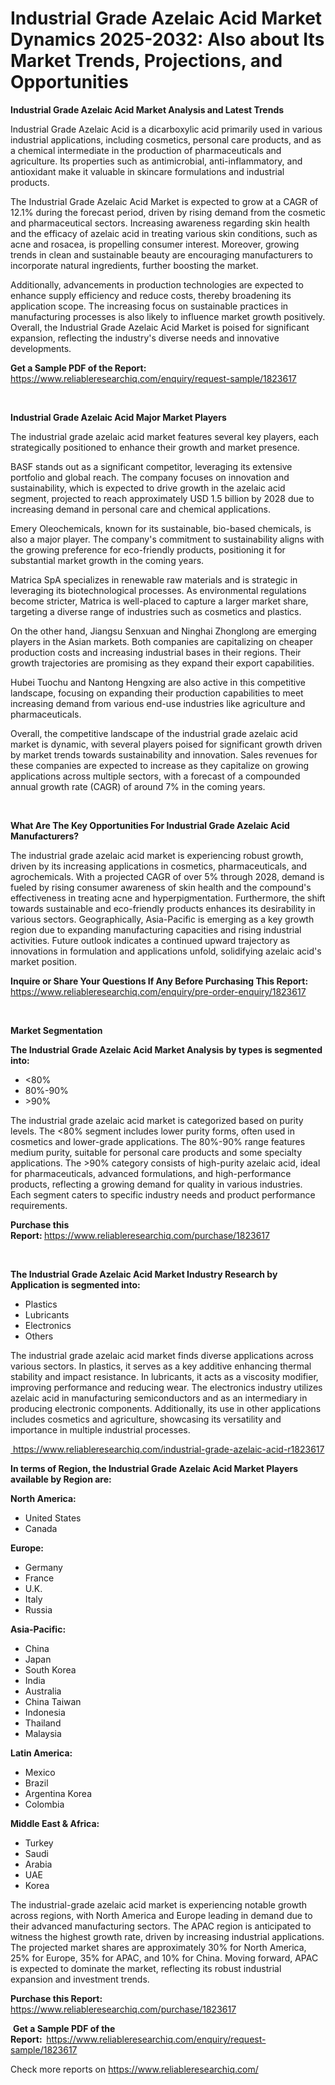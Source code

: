 <p><h1>Industrial Grade Azelaic Acid Market Dynamics 2025-2032: Also about Its Market Trends, Projections, and Opportunities</h1></p><p><strong>Industrial Grade Azelaic Acid Market Analysis and Latest Trends</strong></p>
<p><p>Industrial Grade Azelaic Acid is a dicarboxylic acid primarily used in various industrial applications, including cosmetics, personal care products, and as a chemical intermediate in the production of pharmaceuticals and agriculture. Its properties such as antimicrobial, anti-inflammatory, and antioxidant make it valuable in skincare formulations and industrial products.</p><p>The Industrial Grade Azelaic Acid Market is expected to grow at a CAGR of 12.1% during the forecast period, driven by rising demand from the cosmetic and pharmaceutical sectors. Increasing awareness regarding skin health and the efficacy of azelaic acid in treating various skin conditions, such as acne and rosacea, is propelling consumer interest. Moreover, growing trends in clean and sustainable beauty are encouraging manufacturers to incorporate natural ingredients, further boosting the market.</p><p>Additionally, advancements in production technologies are expected to enhance supply efficiency and reduce costs, thereby broadening its application scope. The increasing focus on sustainable practices in manufacturing processes is also likely to influence market growth positively. Overall, the Industrial Grade Azelaic Acid Market is poised for significant expansion, reflecting the industry's diverse needs and innovative developments.</p></p>
<p><strong>Get a Sample PDF of the Report:&nbsp;</strong> <a href="https://www.reliableresearchiq.com/enquiry/request-sample/1823617?utm_campaign=3514&utm_medium=2&utm_source=Github&utm_content=ia&utm_term=03042025&utm_id=industrial-grade-azelaic-acid">https://www.reliableresearchiq.com/enquiry/request-sample/1823617</a></p>
<p>&nbsp;</p>
<p><strong>Industrial Grade Azelaic Acid Major Market Players</strong></p>
<p><p>The industrial grade azelaic acid market features several key players, each strategically positioned to enhance their growth and market presence. </p><p>BASF stands out as a significant competitor, leveraging its extensive portfolio and global reach. The company focuses on innovation and sustainability, which is expected to drive growth in the azelaic acid segment, projected to reach approximately USD 1.5 billion by 2028 due to increasing demand in personal care and chemical applications.</p><p>Emery Oleochemicals, known for its sustainable, bio-based chemicals, is also a major player. The company's commitment to sustainability aligns with the growing preference for eco-friendly products, positioning it for substantial market growth in the coming years.</p><p>Matrica SpA specializes in renewable raw materials and is strategic in leveraging its biotechnological processes. As environmental regulations become stricter, Matrica is well-placed to capture a larger market share, targeting a diverse range of industries such as cosmetics and plastics.</p><p>On the other hand, Jiangsu Senxuan and Ninghai Zhonglong are emerging players in the Asian markets. Both companies are capitalizing on cheaper production costs and increasing industrial bases in their regions. Their growth trajectories are promising as they expand their export capabilities.</p><p>Hubei Tuochu and Nantong Hengxing are also active in this competitive landscape, focusing on expanding their production capabilities to meet increasing demand from various end-use industries like agriculture and pharmaceuticals.</p><p>Overall, the competitive landscape of the industrial grade azelaic acid market is dynamic, with several players poised for significant growth driven by market trends towards sustainability and innovation. Sales revenues for these companies are expected to increase as they capitalize on growing applications across multiple sectors, with a forecast of a compounded annual growth rate (CAGR) of around 7% in the coming years.</p></p>
<p>&nbsp;</p>
<p><strong>What Are The Key Opportunities For Industrial Grade Azelaic Acid Manufacturers?</strong></p>
<p><p>The industrial grade azelaic acid market is experiencing robust growth, driven by its increasing applications in cosmetics, pharmaceuticals, and agrochemicals. With a projected CAGR of over 5% through 2028, demand is fueled by rising consumer awareness of skin health and the compound's effectiveness in treating acne and hyperpigmentation. Furthermore, the shift towards sustainable and eco-friendly products enhances its desirability in various sectors. Geographically, Asia-Pacific is emerging as a key growth region due to expanding manufacturing capacities and rising industrial activities. Future outlook indicates a continued upward trajectory as innovations in formulation and applications unfold, solidifying azelaic acid's market position.</p></p>
<p><strong>Inquire or Share Your Questions If Any Before Purchasing This Report:</strong> <a href="https://www.reliableresearchiq.com/enquiry/pre-order-enquiry/1823617?utm_campaign=3514&utm_medium=2&utm_source=Github&utm_content=ia&utm_term=03042025&utm_id=industrial-grade-azelaic-acid">https://www.reliableresearchiq.com/enquiry/pre-order-enquiry/1823617</a></p>
<p>&nbsp;</p>
<p><strong>Market Segmentation</strong></p>
<p><strong>The Industrial Grade Azelaic Acid Market Analysis by types is segmented into:</strong></p>
<p><ul><li><80%</li><li>80%-90%</li><li>>90%</li></ul></p>
<p><p>The industrial grade azelaic acid market is categorized based on purity levels. The <80% segment includes lower purity forms, often used in cosmetics and lower-grade applications. The 80%-90% range features medium purity, suitable for personal care products and some specialty applications. The >90% category consists of high-purity azelaic acid, ideal for pharmaceuticals, advanced formulations, and high-performance products, reflecting a growing demand for quality in various industries. Each segment caters to specific industry needs and product performance requirements.</p></p>
<p><strong>Purchase this Report:&nbsp;</strong><a href="https://www.reliableresearchiq.com/purchase/1823617?utm_campaign=3514&utm_medium=2&utm_source=Github&utm_content=ia&utm_term=03042025&utm_id=industrial-grade-azelaic-acid">https://www.reliableresearchiq.com/purchase/1823617</a></p>
<p>&nbsp;</p>
<p><strong>The Industrial Grade Azelaic Acid Market Industry Research by Application is segmented into:</strong></p>
<p><ul><li>Plastics</li><li>Lubricants</li><li>Electronics</li><li>Others</li></ul></p>
<p><p>The industrial grade azelaic acid market finds diverse applications across various sectors. In plastics, it serves as a key additive enhancing thermal stability and impact resistance. In lubricants, it acts as a viscosity modifier, improving performance and reducing wear. The electronics industry utilizes azelaic acid in manufacturing semiconductors and as an intermediary in producing electronic components. Additionally, its use in other applications includes cosmetics and agriculture, showcasing its versatility and importance in multiple industrial processes.</p></p>
<p><a href="https://www.reliableresearchiq.com/industrial-grade-azelaic-acid-r1823617?utm_campaign=3514&utm_medium=2&utm_source=Github&utm_content=ia&utm_term=03042025&utm_id=industrial-grade-azelaic-acid">&nbsp;https://www.reliableresearchiq.com/industrial-grade-azelaic-acid-r1823617</a></p>
<p><strong>In terms of Region, the Industrial Grade Azelaic Acid Market Players available by Region are:</strong></p>
<p>
    <p> <strong> North America: </strong>
        <ul>
            <li>United States</li>
            <li>Canada</li>
        </ul>
        </p> 
    <p> <strong> Europe: </strong>
        <ul>
            <li>Germany</li>
            <li>France</li>
            <li>U.K.</li>
            <li>Italy</li>
            <li>Russia</li>
        </ul>
        </p> 
    <p> <strong> Asia-Pacific: </strong>
        <ul>
            <li>China</li>
            <li>Japan</li>
            <li>South Korea</li>
            <li>India</li>
            <li>Australia</li>
            <li>China Taiwan</li>
            <li>Indonesia</li>
            <li>Thailand</li>
            <li>Malaysia</li>
        </ul>
        </p> 
    <p> <strong> Latin America: </strong>
        <ul>
            <li>Mexico</li>
            <li>Brazil</li>
            <li>Argentina Korea</li>
            <li>Colombia</li>
        </ul>
        </p> 
    <p> <strong> Middle East & Africa: </strong>
        <ul>
            <li>Turkey</li>
            <li>Saudi</li>
            <li>Arabia</li>
            <li>UAE</li>
            <li>Korea</li>
        </ul>
    </p>
    </p>
<p><p>The industrial-grade azelaic acid market is experiencing notable growth across regions, with North America and Europe leading in demand due to their advanced manufacturing sectors. The APAC region is anticipated to witness the highest growth rate, driven by increasing industrial applications. The projected market shares are approximately 30% for North America, 25% for Europe, 35% for APAC, and 10% for China. Moving forward, APAC is expected to dominate the market, reflecting its robust industrial expansion and investment trends.</p></p>
<p><strong>Purchase this Report: </strong><a href="https://www.reliableresearchiq.com/purchase/1823617?utm_campaign=3514&utm_medium=2&utm_source=Github&utm_content=ia&utm_term=03042025&utm_id=industrial-grade-azelaic-acid">https://www.reliableresearchiq.com/purchase/1823617</a></p>
<p>&nbsp;<strong>Get a Sample PDF of the Report:&nbsp;&nbsp;</strong><a href="https://www.reliableresearchiq.com/enquiry/request-sample/1823617?utm_campaign=3514&utm_medium=2&utm_source=Github&utm_content=ia&utm_term=03042025&utm_id=industrial-grade-azelaic-acid">https://www.reliableresearchiq.com/enquiry/request-sample/1823617</a></p>
<p><strong></strong></p>
<p>Check more reports on <a href="https://www.reliableresearchiq.com/?utm_campaign=3514&utm_medium=2&utm_source=Github&utm_content=ia&utm_term=03042025&utm_id=industrial-grade-azelaic-acid">https://www.reliableresearchiq.com/</a></p>